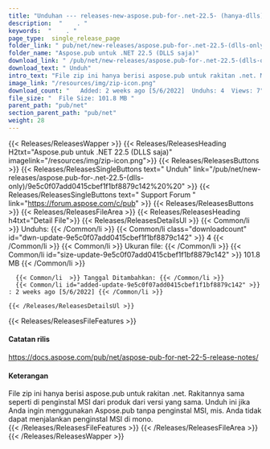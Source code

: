 ```yaml
---
title: "Unduhan --- releases-new-aspose.pub-for-.net-22.5- (hanya-dlls)." 
description:  "    . " 
keywords:  "    . " 
page_type:  single_release_page
folder_link: " pub/net/new-releases/aspose.pub-for-.net-22.5-(dlls-only)/"
folder_name: "Aspose.pub untuk .NET 22.5 (DLLS saja)"
download_link: " /pub/net/new-releases/aspose.pub-for-.net-22.5-(dlls-only)/9e5c0f07add0415cbef1f1bf8879c142"
download_text: " Unduh"
intro_text: "File zip ini hanya berisi aspose.pub untuk rakitan .net. Majelis a ..."
image_link: "/resources/img/zip-icon.png"
download_count: "   Added: 2 weeks ago [5/6/2022]  Unduhs: 4  Views: 7"
file_size: "  File Size: 101.8 MB "
parent_path: "pub/net"
section_parent_path: "pub/net"
weight: 28
---
```


{{< Releases/ReleasesWapper >}}
  {{< Releases/ReleasesHeading H2txt="Aspose.pub untuk .NET 22.5 (DLLS saja)" imagelink="/resources/img/zip-icon.png">}}
  {{< Releases/ReleasesButtons >}}
    {{< Releases/ReleasesSingleButtons text=" Unduh" link="/pub/net/new-releases/aspose.pub-for-.net-22.5-(dlls-only)/9e5c0f07add0415cbef1f1bf8879c142%20%20" >}}
    {{< Releases/ReleasesSingleButtons text=" Support Forum " link="https://forum.aspose.com/c/pub" >}}
  {{< Releases/ReleasesButtons >}}
  {{< Releases/ReleasesFileArea >}}
    {{< Releases/ReleasesHeading h4txt="Detail File">}}
    {{< Releases/ReleasesDetailsUl >}}
            {{< Common/li  >}} Unduhs: {{< /Common/li >}} 
      {{< Common/li class="downloadcount" id="dwn-update-9e5c0f07add0415cbef1f1bf8879c142" >}} 4 {{< /Common/li >}} 
      {{< Common/li  >}} Ukuran file: {{< /Common/li >}} 
      {{< Common/li id="size-update-9e5c0f07add0415cbef1f1bf8879c142" >}} 101.8 MB {{< /Common/li >}} 


      {{< Common/li  >}} Tanggal Ditambahkan: {{< /Common/li >}} 
      {{< Common/li id="added-update-9e5c0f07add0415cbef1f1bf8879c142" >}} : 2 weeks ago [5/6/2022] {{< /Common/li >}} 

    {{< /Releases/ReleasesDetailsUl >}}

  {{< Releases/ReleasesFileFeatures >}}
      <h4>Catatan rilis</h4><div><a href="https://docs.aspose.com/pub/net/aspose-pub-for-net-22-5-release-notes/">https://docs.aspose.com/pub/net/aspose-pub-for-net-22-5-release-notes/</a></div><h4>Keterangan</h4><div class="HTMLDescription">File zip ini hanya berisi aspose.pub untuk rakitan .net. Rakitannya sama seperti di penginstal MSI dari produk dari versi yang sama. Unduh ini jika Anda ingin menggunakan Aspose.pub tanpa penginstal MSI, mis. Anda tidak dapat menjalankan penginstal MSI di mono.</div>
  {{< /Releases/ReleasesFileFeatures >}}
 {{< /Releases/ReleasesFileArea >}}
{{< /Releases/ReleasesWapper >}}


